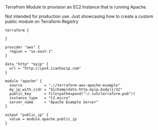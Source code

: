 Terrafrom Module to provision an EC2 Instance that is running Apache.

Not intended for production use. Just showcasing how to create a custom public module on Terraform Registry

```hcl
terraform {

}

provider "aws" {
  region = "us-east-1"
}

data "http" "myip" {
  url = "http://ipv4.icanhazip.com"
}

module "apache" {
  source          = ".//terraform-aws-apache-example"
  my_ip_with_cidr = "${chomp(data.http.myip.body)}/32"
  public_key      = file(pathexpand("~/.ssh/terraform.pub"))
  instance_type   = "t2.micro"
  server_name     = "Apache Example Server"
}

output "public_ip" {
  value = module.apache.public_ip
}
```